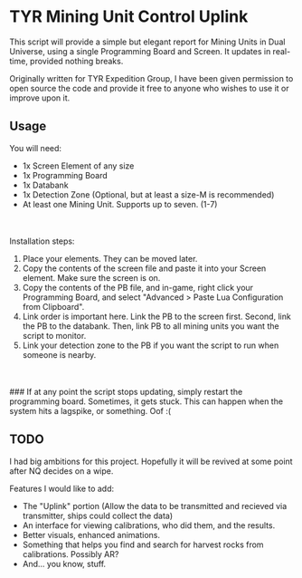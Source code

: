 # TYR Mining Unit Control Uplink

This script will provide a simple but elegant report for Mining Units in Dual Universe, using a single Programming Board and Screen. It updates in real-time, provided nothing breaks. 

Originally written for TYR Expedition Group, I have been given permission to open source the code and provide it free to anyone who wishes to use it or improve upon it.

## Usage

You will need:<br>
<ul>
	<li>1x Screen Element of any size</li>
	<li>1x Programming Board</li>
	<li>1x Databank</li>
	<li>1x Detection Zone (Optional, but at least a size-M is recommended)</li>
	<li>At least one Mining Unit. Supports up to seven. (1-7)</li>
</ul><br>
<br>
Installation steps:
<ol>
	<li>Place your elements. They can be moved later.</li>
	<li>Copy the contents of the screen file and paste it into your Screen element. Make sure the screen is on.</li>
	<li>Copy the contents of the PB file, and in-game, right click your Programming Board, and select "Advanced > Paste Lua Configuration from Clipboard".</li>
	<li>Link order is important here. Link the PB to the screen first. Second, link the PB to the databank. Then, link PB to all mining units you want the script to monitor.</li>
	<li>Link your detection zone to the PB if you want the script to run when someone is nearby.</li>
</ol><br>
<br>
### If at any point the script stops updating, simply restart the programming board.
Sometimes, it gets stuck. This can happen when the system hits a lagspike, or something. Oof :(

## TODO

I had big ambitions for this project. Hopefully it will be revived at some point after NQ decides on a wipe.

Features I would like to add:
<ul>
	<li>The "Uplink" portion (Allow the data to be transmitted and recieved via transmitter, ships could collect the data)</li>
	<li>An interface for viewing calibrations, who did them, and the results.</li>
	<li>Better visuals, enhanced animations.</li>
	<li>Something that helps you find and search for harvest rocks from calibrations. Possibly AR?</li>
	<li>And... you know, stuff.</li>
</ul>